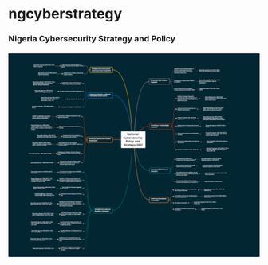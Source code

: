 # ngcyberstrategy
### Nigeria Cybersecurity Strategy and Policy
![Alt Text](https://github.com/passwordng/ngcyberstrategy/blob/main/res/ncsp1.png)
